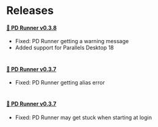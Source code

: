 # Releases

#### [🔸 PD Runner v0.3.8]()
- Fixed: PD Runner getting a warning message
- Added support for Parallels Desktop 18
#
#### [🔸 PD Runner v0.3.7]()
- Fixed: PD Runner getting alias error
#
#### [🔸 PD Runner v0.3.7]()
- Fixed: PD Runner may get stuck when starting at login
